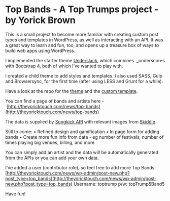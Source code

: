 # Top Bands - A Top Trumps project - by Yorick Brown

This is a small project to become more familiar with creating custom post types and templates in WordPress, as well as interacting with an API. It was a great way to learn and fun, too, and opens up a treasure box of ways to build web apps using WordPress.

I implemented the starter theme [Underslack](https://understrap.com/), which combines  _underscores with Bootstrap 4, both of which I’ve wanted to play with. 

I created a child theme to add styles and templates. I also used SASS, Gulp and Browsersync, for the first time (after using LESS and Grunt for a while).

Have a look at the repo for the [theme](https://github.com/yodiyo/top-band-theme) and the [custom template](https://github.com/yodiyo/top-band-theme/blob/master/loop-templates/content-single-api-post.php).

You can find a page of bands and artists here - [http://theyoricktouch.com/news/top-bands](http://theyoricktouch.com/news/top-bands)

The data is supplied by [Songkick API](https://www.songkick.com/developer) with relevant images from [Skiddle](https://www.skiddle.com/api/).

Still to come:
• Refined design and gamification
• In page form for adding bands
• Create more fun info from data - eg number of festivals, number of times playing big venues, billing, and more

You can simply add an artist and the data will be automatically generated from the APIs or you can add your own data.

I’ve added a user (contributor role), so feel free to add more Top Bands:
[http://theyoricktouch.com/news/wp-admin/post-new.php?post_type=top_bands](http://theyoricktouch.com/news/wp-admin/post-new.php?post_type=top_bands)
Username: toptrump
p/w: topTrump5Band5

Have fun!